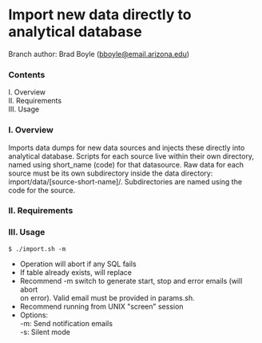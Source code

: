 # Import new data directly to analytical database

Branch author: Brad Boyle (bboyle@email.arizona.edu)  

### Contents

I. Overview  
II. Requirements  
III. Usage  

### I. Overview

Imports data dumps for new data sources and injects these directly into analytical database. Scripts for each source live within their own directory, named using short_name (code) for that datasource. Raw data for each source must be its own subdirectory inside the data directory: import/data/[source-short-name]/. Subdirectories are named using the code for the source. 

### II. Requirements


### III. Usage

```
$ ./import.sh -m

```

  * Operation will abort if any SQL fails
  * If table already exists, will replace
  * Recommend -m switch to generate start, stop and error emails (will abort  
    on error). Valid email must be provided in params.sh.
  * Recommend running from UNIX "screen" session
  * Options:  
  	-m: Send notification emails  
  	-s: Silent mode  
  	
